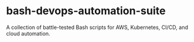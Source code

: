 # bash-devops-automation-suite
A collection of battle-tested Bash scripts for AWS, Kubernetes, CI/CD, and cloud automation.
